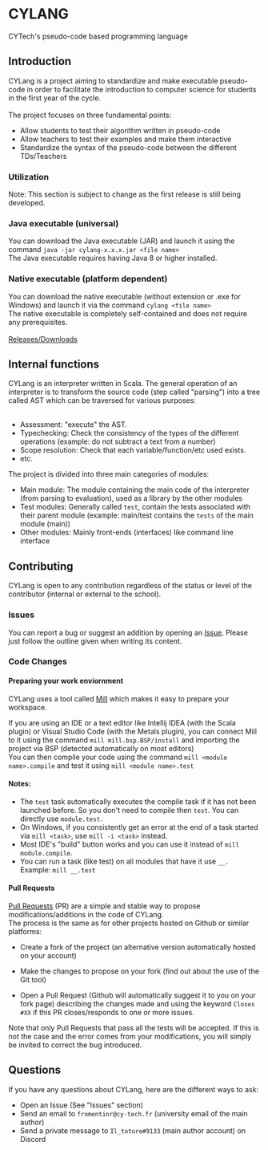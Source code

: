 <!-- Completed by Colack :) -->
# CYLANG
CYTech's pseudo-code based programming language
## Introduction
CYLang is a project aiming to standardize and make executable pseudo-code in order to facilitate the introduction to computer science for students in the first year of the cycle.
<br>
<br>
The project focuses on three fundamental points:
* Allow students to test their algorithm written in pseudo-code
* Allow teachers to test their examples and make them interactive
* Standardize the syntax of the pseudo-code between the different TDs/Teachers
### Utilization
Note: This section is subject to change as the first release is still being developed.
### Java executable (universal)
You can download the Java executable (JAR) and launch it using the command `java -jar cylang-x.x.x.jar <file name>`
<br>
The Java executable requires having Java 8 or higher installed.
### Native executable (platform dependent)
You can download the native executable (without extension or .exe for Windows) and launch it via the command `cylang <file name>`
<br>
The native executable is completely self-contained and does not require any prerequisites.
<br>
<br>
[Releases/Downloads](https://github.com/Iltotore/cylang/releases)
## Internal functions
CYLang is an interpreter written in Scala. The general operation of an interpreter is to transform the source code (step called "parsing") into a tree called AST which can be traversed for various purposes:
<br>
<br>
* Assessment: "execute" the AST.
* Typechecking: Check the consistency of the types of the different operations (example: do not subtract a text from a number)
* Scope resolution: Check that each variable/function/etc used exists.
* etc.

The project is divided into three main categories of modules:   
* Main module: The module containing the main code of the interpreter (from parsing to evaluation), used as a library by the other modules     
* Test modules: Generally called `test`, contain the tests associated with their parent module (example: main/test contains the `tests` of the main module (main))   
* Other modules: Mainly front-ends (interfaces) like command line interface   

## Contributing
CYLang is open to any contribution regardless of the status or level of the contributor (internal or external to the school).

### Issues
You can report a bug or suggest an addition by opening an [Issue](https://github.com/Iltotore/cylang/issues). Please just follow the outline given when writing its content.   

### Code Changes

#### Preparing your work enviornment
CYLang uses a tool called [Mill](https://com-lihaoyi.github.io/mill/mill/Intro_to_Mill.html) which makes it easy to prepare your workspace.    

If you are using an IDE or a text editor like Intellij IDEA (with the Scala plugin) or Visual Studio Code (with the Metals plugin), you can connect Mill to it using the command `mill mill.bsp.BSP/install` and importing the project via BSP (detected automatically on most editors)     
You can then compile your code using the command `mill <module name>.compile` and test it using `mill <module name>.test`    


#### Notes:
* The `test` task automatically executes the compile task if it has not been launched before. So you don't need to compile then `test`. You can directly use `module.test.`   
* On Windows, if you consistently get an error at the end of a task started via `mill <task>`, use `mill -i <task>` instead.
* Most IDE's "build" button works and you can use it instead of `mill module.compile`.
* You can run a task (like test) on all modules that have it use `__.` Example: `mill __.test`


#### Pull Requests
[Pull Requests](https://github.com/Iltotore/cylang/pulls) (PR) are a simple and stable way to propose modifications/additions in the code of CYLang.
<br>
The process is the same as for other projects hosted on Github or similar platforms:
* Create a fork of the project (an alternative version automatically hosted on your account)    

* Make the changes to propose on your fork (find out about the use of the Git tool)   

* Open a Pull Request (Github will automatically suggest it to you on your fork page) describing the changes made and using the keyword `Closes #XX` if this PR closes/responds to one or more issues.   

Note that only Pull Requests that pass all the tests will be accepted. If this is not the case and the error comes from your modifications, you will simply be invited to correct the bug introduced.   

## Questions

If you have any questions about CYLang, here are the different ways to ask:

* Open an Issue (See "Issues" section)
* Send an email to `fromentinr@cy-tech.fr` (university email of the main author)
* Send a private message to `Il_totore#9133` (main author account) on Discord
